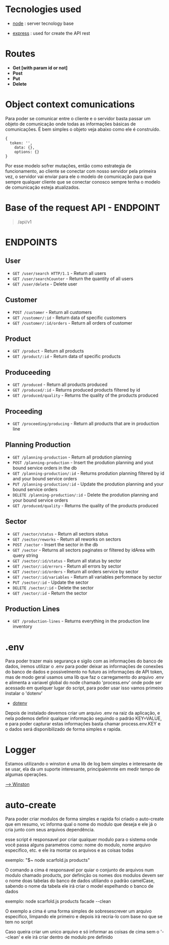 # Tecnologies used
-  [node](https://nodejs.org) : server tecnology base

-  [express](http://expressjs.com/) : used for create the API rest

# Routes

-  **Get [with param id or not]**
-  **Post**
-  **Put**
-  **Delete**  

# Object context comunications  
Para poder se comunicar entre o cliente e o servidor basta passar um objeto de comunicação onde todas as informações básicas de comunicações. É bem simples o objeto veja abaixo como ele é construído.

    {
      token: '',	    
	    data: {},	    
	    options: {}  
	}

Por esse modelo sofrer mutações, então como estrategia de funcionamento, ao cliente se conectar com nosso servidor pela primeira vez, o servidor vai enviar para ele o modelo de comunicação para que sempre qualquer cliente que se conectar conosco sempre tenha o modelo de comunicação esteja atualizados.

# Base of the request API - ENDPOINT
  > /api/v1

# ENDPOINTS
 
## User

- `GET /user/search HTTP/1.1` - Return all users
- `GET /user/searchCounter` - Return the quantity of all users
- `GET /user/delete` - Delete user

## Customer

- `POST /customer` - Return all customers
- `GET /customer/:id` - Return data of specific customers
- `GET /customer/:id/orders` - Return all orders of customer

## Product

- `GET /product` - Return all products
- `GET /product/:id` - Return data of specific products

## Produceeding

- `GET /produced` - Return all products produced
- `GET /produced/:id` - Returns produced products filtered by id
- `GET /produced/quality` - Returns the quality of the products produced

## Proceeding

- `GET /proceeding/producing` - Return all products that are in production line


## Planning Production

- `GET /planning-production` - Return all prodution planning
- `POST /planning-production` - Insert the prodution planning and yout bound service orders in the db
- `GET /planning-production/:id` - Returns prodution planning filtered by id and your bound service orders
- `PUT /planning-production/:id` - Update the prodution planning and your bound service orders
- `DELETE /planning-production/:id` - Delete the prodution planning and your bound service orders
- `GET /produced/quality` - Returns the quality of the products produced

## Sector
- `GET /sector/status` - Return all sectors status
- `GET /sector/reworks` - Return all reworks on sectors
- `POST /sector` - Insert the sector in the db
- `GET /sector` - Returns all sectors paginates or filtered by idArea with query string
- `GET /sector/:id/status` - Return all status by sector
- `GET /sector/:id/errors` - Return all errors by sector
- `GET /sector/:id/orders` - Return all orders service by sector
- `GET /sector/:id/variables` - Return all variables perfommace by sector
- `PUT /sector/:id` - Update the sector
- `DELETE /sector/:id` - Delete the sector
- `GET /sector/:id` - Return the sector

## Production Lines
- `GET /production-lines` - Returns everything in the production line inventory

# .env

Para poder trazer mais segurança e sigilo com as informações do banco de dados, iremos utilizar o .env para poder
deixar as informações de conexões do banco de dados e possivelmento no futuro as informações de API token, mas de modo geral usamos uma lib que faz o carregamento do arquivo .env e alimenta a variavel global do node chamado 'process.env' onde pode ser acessado em quelquer lugar do script, para poder usar isso vamos primeiro instalar o 'dotenv'

-  [dotenv](https://github.com/motdotla/dotenv)

Depois de instalado devemos criar um arquivo .env na raiz da aplicação, e nela podemos definir qualquer informação seguindo o padrão KEY=VALUE, e para poder capturar estas informações basta chamar process.env.KEY e o dados será disponibilizado de forma simples e rapida.

# Logger

Estamos utilizando o winston é uma lib de log bem simples e interesante de se usar, ela da um suporte interesante, principalemnte em medir tempo de algumas operações.

[--> Winston](https://www.npmjs.com/package/winston)

# auto-create

Para poder criar modulos de forma simples e rapida foi criado o auto-create
que em resumo, vc informa qual o nome do modulo que deseja e ele já o cria
junto com seus arquivos dependência.

esse script é responsavel por criar qualquer modulo para o sistema
onde você passa alguns parametros como: nome do modulo, nome arquivo especifico, etc.
e ele ira montar os arquivos e as coisas todas

exemplo: "$~ node scarfold.js products"

O comando a cima é responsavel por quiar o conjunto de arquivos num modulo chamado products, por 
definição os nomes dos modulos devem ser o nome doas tabelas do banco de dados utiliando o padrão
camelCase, sabendo o nome da tabela ele irá criar o model espelhando o banco de dados

exemplo: node scarfold.js products facade --clean

O exemplo a cima é uma forma simples de sobresescrever um arquivo especifico, limpando ele primeiro
e depois irá recria-lo com base no que se tem no script

Caso queira criar um unico arquivo e só informar as coisas de cima sem o '--clean' e ele irá criar dentro de 
modulo pre definido
